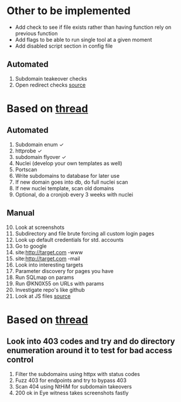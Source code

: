 # Other to be implemented
* Add check to see if file exists rather than having function rely on previous function
* Add flags to be able to run single tool at a given moment 
* Add disabled script section in config file

## Automated
1. Subdomain teakeover checks
2. Open redirect checks [source](https://thexssrat.medium.com/open-redirects-easy-to-detect-hard-to-fix-8eb535611cd4)

# Based on [thread](https://twitter.com/theXSSrat/status/1479535804074573826)

## Automated
1. Subdomain enum ✓
2. httprobe ✓
3. subdomain flyover ✓
4. Nuclei (develop your own templates as well)
5. Portscan
6. Write subdomains to database for later use
7. If new domain goes into db, do full nuclei scan
8. If new nuclei template, scan old domains
9. Optional, do a cronjob every 3 weeks with nuclei

## Manual
10. Look at screenshots
10. Subdirectory and file brute forcing all custom login pages
10. Look up default credentials for std. accounts
11. Go to google
11. site:http://target.com -www
11. site:http://target.com -mail
12. Look into interesting targets
13. Parameter discovery for pages you have
14. Run SQLmap on params
15. Run @KN0X55 on URLs with params
16. Investigate repo's like github
17. Look at JS files [source](https://blog.appsecco.com/static-analysis-of-client-side-javascript-for-pen-testers-and-bug-bounty-hunters-f1cb1a5d5288)

# Based on [thread](https://twitter.com/IamRenganathan/status/1477581848951738371)

## Look into 403 codes and try and do directory enumeration around it to test for bad access control
1. Filter the subdomains using httpx with status codes 
2. Fuzz 403 for endpoints and try to bypass 403
3. Scan 404 using NtHiM for subdomain takeovers 
4. 200 ok in Eye witness takes screenshots fastly
